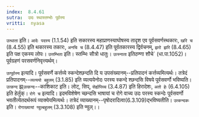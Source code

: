 ```yaml
---
index:  8.4.61
sutra:  उदः स्थास्तम्भोः पूर्वस्य
vritti:  nyasa
---
```


`उत्थाता` इति। `आदेः पदस्य` (1.1.54) इति सकारस्य महाप्राणस्याघोषस्य तादृश एव पूर्वसवर्णस्थकारः, `खरि च` (8.4.55) इति थकारस्य तकारः, `अनचि च` (8.4.47) इति पूर्वतकारस्य द्विर्वचनम्, `झरो झरि` (8.4.65) इति पक्ष एकस्य लोपः। `उत्तम्भिता` इति। स्तम्भिः सौत्रो धातुः। `उत्स्नाता` इतिठण्णा शौचे` (धा.पा.1052)।
पूर्वग्रहणं परसवर्णनिवृत्त्यर्थम्।

`उत्पूर्वस्य` इत्यादि। पूर्वसवर्णे कर्त्तव्ये स्कन्देश्छन्दति दि य उपसंख्यानम्--प्रतिपादनं कर्त्तव्यमित्यर्थः। तत्रेदं प्रतिपादनम्--`व्यत्ययो बहुलम्` (3.1.85) इति व्यत्ययेनोदः परस्य स्कन्दे श्छन्दसि विषये पूर्वसवर्णो भविष्यति। `उत्कन्द` झ्र्`उत्कन्दः`--काशिकाट इति। लोट्, सिप्, `सेर्ह्यपिच्च` (3.4.87) इति हिरादेशः, `अतो हेः` (6.4.105) इति हेर्लुक्।
`रोगे च` इत्यादि। इदमविशेषेण च्छन्दसि भाषायां च रोगे वाच्य उदः परस्य स्कन्देः पूर्वसवर्णो भवतीत्येतदर्थरूपं व्याक्येयमित्यर्थः। तत्रेदं व्याख्यानम्--पृषोदरादित्वा(6.3.109)द्भविष्यतीति। `उत्कन्दकः` इति। `रोगाख्यायां ण्वुल्बहुलम्` (3.3.108) इति ण्वुल्।।

